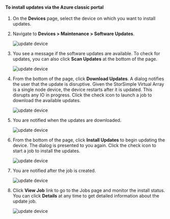 <!--author=alkohli last changed: 09/02/16 -->

#### <a name="to-install-updates-via-the-azure-classic-portal"></a>To install updates via the Azure classic portal
1. On the **Devices** page, select the device on which you want to install updates.
2. Navigate to **Devices > Maintenance > Software Updates**.
   
    ![update device](https://docstestmedia1.blob.core.windows.net/azure-media/includes/media/storsimple-ova-install-update-via-portal/azupdate1m.png)  
3. You see a message if the software updates are available. To check for updates, you can also click **Scan Updates** at the bottom of the page.
   
    ![update device](https://docstestmedia1.blob.core.windows.net/azure-media/includes/media/storsimple-ova-install-update-via-portal/azupdate2m.png)
4. From the bottom of the page, click **Download Updates**. A dialog notifies the user that the update is disruptive. Given the StorSimple Virtual Array is a single node device, the device restarts after it is updated. This disrupts any IO in progress. Click the check icon to launch a job to download the available updates. 
   
    ![update device](https://docstestmedia1.blob.core.windows.net/azure-media/includes/media/storsimple-ova-install-update-via-portal/azupdate3m.png)
5. You are notified when the updates are downloaded. 
   
    ![update device](https://docstestmedia1.blob.core.windows.net/azure-media/includes/media/storsimple-ova-install-update-via-portal/azupdate6m.png)
6. From the bottom of the page, click **Install Updates** to begin updating the device. The dialog is presented to you again. Click the check icon to start a job to install the updates. 
   
    ![update device](https://docstestmedia1.blob.core.windows.net/azure-media/includes/media/storsimple-ova-install-update-via-portal/azupdate7m.png) 
7. You are notified after the job is created. 
   
    ![update device](https://docstestmedia1.blob.core.windows.net/azure-media/includes/media/storsimple-ova-install-update-via-portal/azupdate8m.png)
8. Click **View Job** link to go to the Jobs page and monitor the install status. You can click **Details** at any time to get detailed information about the update job. 
   
    ![update device](https://docstestmedia1.blob.core.windows.net/azure-media/includes/media/storsimple-ova-install-update-via-portal/azupdate9m.png)








